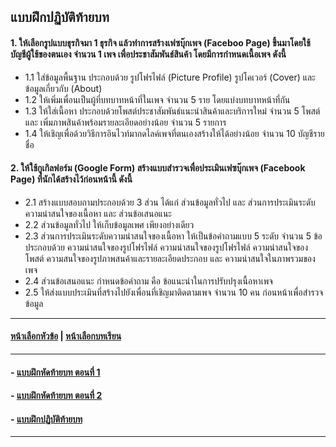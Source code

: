 ## แบบฝึกปฏิบัติท้ายบท

#### 1. ให้เลือกรูปแบบธุรกิจมา 1 ธุรกิจ แล้วทำการสร้างเฟซบุ๊กเพจ (Faceboo Page) ขึ้นมาโดยใช้บัญชีผู้ใช้ของตนเอง จำนวน 1 เพจ เพื่อประชาสัมพันธ์สินค้า โดยมีการกำหนดเนื้อเพจ ดังนี้
* 1.1	ใส่ข้อมูลพื้นฐาน ประกอบด้วย รูปโฟรไฟล์ (Picture Profile) รูปโคเวอร์ (Cover) และ  ข้อมูลเกี่ยวกับ (About)
* 1.2	ให้เพิ่มเพื่อนเป็นผู้ที่บทบาทหน้าที่ในเพจ จำนวน 5 ราย โดยแบ่งบทบาทหน้าที่กัน
* 1.3	ให้ใส่เนื้อหา ประกอบด้วยโพสต์ประชาสัมพันธ์แนะนำสินค้าและบริการใหม่  จำนวน 5 โพสต์ และ เพิ่มภาพสินค้าพร้อมรายละเอียดอย่างน้อย จำนวน 5 รายการ
* 1.4	ให้เชิญเพื่อด้วยวิธีการอินไวท์มากดไลค์เพจที่ตนเองสร้างให้ได้อย่างน้อย จำนวน 10 บัญชีรายชื่อ

#### 2.	ให้ใช้กูเกิลฟอร์ม (Google Form) สร้างแบบสำรวจเพื่อประเมินเฟซบุ๊กเพจ (Facebook Page) ที่นักได้สร้างไว้ก่อนหน้านี้ ดังนี้
* 2.1	สร้างแบบสอบถามประกอบด้วย 3 ส่วน ได้แก่ ส่วนข้อมูลทั่วไป และ ส่วนการประเมินระดับความน่าสนใจของเนื้อหา และ ส่วนข้อเสนอแนะ
* 2.2	ส่วนข้อมูลทั่วไป ให้เก็บข้อมูลเพศ เพียงอย่างเดียว
* 2.3	ส่วนการประเมินระดับความน่าสนใจของเนื้อหา ให้เป็นข้อคำถามแบบ 5 ระดับ จำนวน 5 ข้อ ประกอบด้วย ความน่าสนใจของรูปโฟรไฟล์ ความน่าสนใจของรูปโฟรไฟล์ ความน่าสนใจของโพสต์ ความสนใจของรูปภาพสนค้าและรายละเอียดประกอบ และ ความน่าสนใจในภาพรวมของเพจ
* 2.4	ส่วนข้อเสนอแนะ กำหนดข้อคำถาม คือ ข้อแนะนำในการปรับปรุงเนื้อหาเพจ
* 2.5	ให้ส่งแบบประเมินที่สร้างไปยังเพื่อนที่เชิญมาติดตามเพจ จำนวน 10 คน ก่อนหน้าเพื่อสำรวจข้อมูล 

---
#### [หน้าเลือกหัวข้อ](README.md) | [หน้าเลือกบทเรียน](../README.md)
---
#### - [แบบฝึกหัดท้ายบท ตอนที่ 1](0930.md)
#### - [แบบฝึกหัดท้ายบท ตอนที่ 2](0950.md)
#### - [แบบฝึกปฏิบัติท้ายบท](0970.md)
---